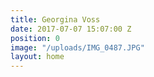 ```yaml
---
title: Georgina Voss
date: 2017-07-07 15:07:00 Z
position: 0
image: "/uploads/IMG_0487.JPG"
layout: home
---
```


